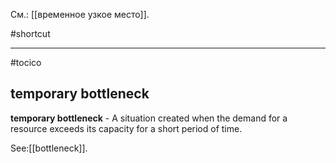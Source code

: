 См.: [[временное узкое место]].

#shortcut




<hr/>

#tocico

## temporary bottleneck

<b>temporary bottleneck</b> -  A situation created when the demand for a resource exceeds its capacity for a short period of time. 



See:[[bottleneck]].
